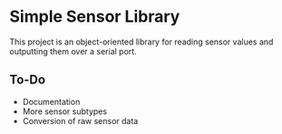 Simple Sensor Library
=====================

This project is an object-oriented library for
reading sensor values and outputting them over
a serial port.

To-Do
-----
- Documentation
- More sensor subtypes
- Conversion of raw sensor data
